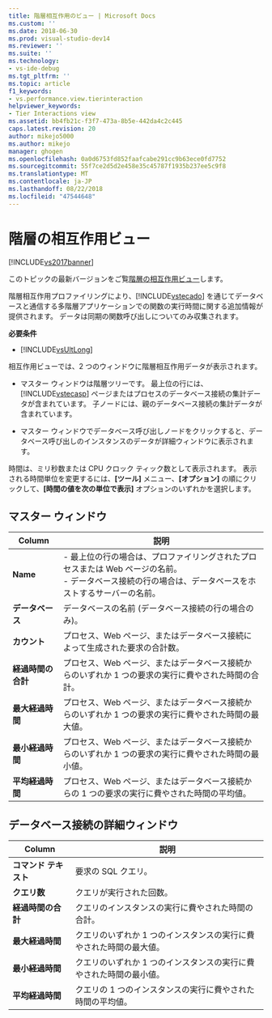 ```yaml
---
title: 階層相互作用のビュー | Microsoft Docs
ms.custom: ''
ms.date: 2018-06-30
ms.prod: visual-studio-dev14
ms.reviewer: ''
ms.suite: ''
ms.technology:
- vs-ide-debug
ms.tgt_pltfrm: ''
ms.topic: article
f1_keywords:
- vs.performance.view.tierinteraction
helpviewer_keywords:
- Tier Interactions view
ms.assetid: bb4fb21c-f3f7-473a-8b5e-442da4c2c445
caps.latest.revision: 20
author: mikejo5000
ms.author: mikejo
manager: ghogen
ms.openlocfilehash: 0a0d6753fd852faafcabe291cc9b63ece0fd7752
ms.sourcegitcommit: 55f7ce2d5d2e458e35c45787f1935b237ee5c9f8
ms.translationtype: MT
ms.contentlocale: ja-JP
ms.lasthandoff: 08/22/2018
ms.locfileid: "47544648"
---
```

# <a name="tier-interactions-view"></a>階層の相互作用ビュー
[!INCLUDE[vs2017banner](../includes/vs2017banner.md)]

このトピックの最新バージョンをご覧[階層の相互作用ビュー](https://docs.microsoft.com/visualstudio/profiling/tier-interactions-view)します。  
  
階層相互作用プロファイリングにより、[!INCLUDE[vstecado](../includes/vstecado-md.md)] を通じてデータベースと通信する多階層アプリケーションでの関数の実行時間に関する追加情報が提供されます。 データは同期の関数呼び出しについてのみ収集されます。  
  
 **必要条件**  
  
-   [!INCLUDE[vsUltLong](../includes/vsultlong-md.md)]  
  
 相互作用ビューでは、2 つのウィンドウに階層相互作用データが表示されます。  
  
-   マスター ウィンドウは階層ツリーです。 最上位の行には、[!INCLUDE[vstecasp](../includes/vstecasp-md.md)] ページまたはプロセスのデータベース接続の集計データが含まれています。 子ノードには、親のデータベース接続の集計データが含まれています。  
  
-   マスター ウィンドウでデータベース呼び出しノードをクリックすると、データベース呼び出しのインスタンスのデータが詳細ウィンドウに表示されます。  
  
 時間は、ミリ秒数または CPU クロック ティック数として表示されます。 表示される時間単位を変更するには、**[ツール]** メニュー、**[オプション]** の順にクリックして、**[時間の値を次の単位で表示]** オプションのいずれかを選択します。  
  
## <a name="master-pane"></a>マスター ウィンドウ  
  
|Column|説明|  
|------------|-----------------|  
|**Name**|- 最上位の行の場合は、プロファイリングされたプロセスまたは Web ページの名前。<br />- データベース接続の行の場合は、データベースをホストするサーバーの名前。|  
|**データベース**|データベースの名前 (データベース接続の行の場合のみ)。|  
|**カウント**|プロセス、Web ページ、またはデータベース接続によって生成された要求の合計数。|  
|**経過時間の合計**|プロセス、Web ページ、またはデータベース接続からのいずれか 1 つの要求の実行に費やされた時間の合計。|  
|**最大経過時間**|プロセス、Web ページ、またはデータベース接続からのいずれか 1 つの要求の実行に費やされた時間の最大値。|  
|**最小経過時間**|プロセス、Web ページ、またはデータベース接続からのいずれか 1 つの要求の実行に費やされた時間の最小値。|  
|**平均経過時間**|プロセス、Web ページ、またはデータベース接続からの 1 つの要求の実行に費やされた時間の平均値。|  
  
## <a name="database-connection-details-pane"></a>データベース接続の詳細ウィンドウ  
  
|Column|説明|  
|------------|-----------------|  
|**コマンド テキスト**|要求の SQL クエリ。|  
|**クエリ数**|クエリが実行された回数。|  
|**経過時間の合計**|クエリのインスタンスの実行に費やされた時間の合計。|  
|**最大経過時間**|クエリのいずれか 1 つのインスタンスの実行に費やされた時間の最大値。|  
|**最小経過時間**|クエリのいずれか 1 つのインスタンスの実行に費やされた時間の最小値。|  
|**平均経過時間**|クエリの 1 つのインスタンスの実行に費やされた時間の平均値。|



